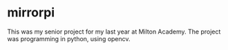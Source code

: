 # mirrorpi
This was my senior project for my last year at Milton Academy. The project was programming in python, using opencv.

